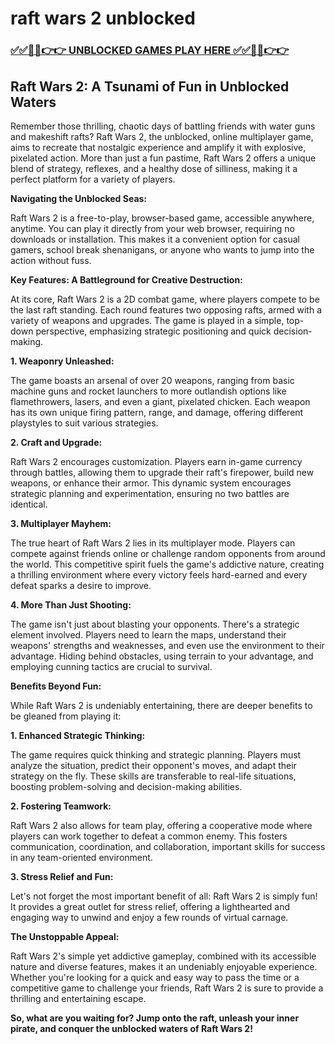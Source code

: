 # raft wars 2 unblocked

### [✅✅🔴🔴👉👉 UNBLOCKED GAMES PLAY HERE ✅✅🔴🔴👉👉](https://topstoryindia.com)

## Raft Wars 2: A Tsunami of Fun in Unblocked Waters

Remember those thrilling, chaotic days of battling friends with water guns and makeshift rafts? Raft Wars 2, the unblocked, online multiplayer game, aims to recreate that nostalgic experience and amplify it with explosive, pixelated action. More than just a fun pastime, Raft Wars 2 offers a unique blend of strategy, reflexes, and a healthy dose of silliness, making it a perfect platform for a variety of players.

**Navigating the Unblocked Seas:**

Raft Wars 2 is a free-to-play, browser-based game, accessible anywhere, anytime. You can play it directly from your web browser, requiring no downloads or installation. This makes it a convenient option for casual gamers, school break shenanigans, or anyone who wants to jump into the action without fuss.  

**Key Features: A Battleground for Creative Destruction:**

At its core, Raft Wars 2 is a 2D combat game, where players compete to be the last raft standing. Each round features two opposing rafts, armed with a variety of weapons and upgrades. The game is played in a simple, top-down perspective, emphasizing strategic positioning and quick decision-making.

**1. Weaponry Unleashed:**

The game boasts an arsenal of over 20 weapons, ranging from basic machine guns and rocket launchers to more outlandish options like flamethrowers, lasers, and even a giant, pixelated chicken. Each weapon has its own unique firing pattern, range, and damage, offering different playstyles to suit various strategies. 

**2. Craft and Upgrade:**

Raft Wars 2 encourages customization. Players earn in-game currency through battles, allowing them to upgrade their raft's firepower, build new weapons, or enhance their armor. This dynamic system encourages strategic planning and experimentation, ensuring no two battles are identical.

**3. Multiplayer Mayhem:**

The true heart of Raft Wars 2 lies in its multiplayer mode. Players can compete against friends online or challenge random opponents from around the world. This competitive spirit fuels the game's addictive nature, creating a thrilling environment where every victory feels hard-earned and every defeat sparks a desire to improve.

**4. More Than Just Shooting:**

The game isn't just about blasting your opponents. There's a strategic element involved. Players need to learn the maps, understand their weapons' strengths and weaknesses, and even use the environment to their advantage.  Hiding behind obstacles, using terrain to your advantage, and employing cunning tactics are crucial to survival.

**Benefits Beyond Fun:**

While Raft Wars 2 is undeniably entertaining, there are deeper benefits to be gleaned from playing it:

**1. Enhanced Strategic Thinking:**

The game requires quick thinking and strategic planning. Players must analyze the situation, predict their opponent's moves, and adapt their strategy on the fly. These skills are transferable to real-life situations, boosting problem-solving and decision-making abilities.

**2. Fostering Teamwork:**

Raft Wars 2 also allows for team play, offering a cooperative mode where players can work together to defeat a common enemy. This fosters communication, coordination, and collaboration, important skills for success in any team-oriented environment.

**3. Stress Relief and Fun:**

Let's not forget the most important benefit of all: Raft Wars 2 is simply fun! It provides a great outlet for stress relief, offering a lighthearted and engaging way to unwind and enjoy a few rounds of virtual carnage.

**The Unstoppable Appeal:**

Raft Wars 2's simple yet addictive gameplay, combined with its accessible nature and diverse features, makes it an undeniably enjoyable experience. Whether you're looking for a quick and easy way to pass the time or a competitive game to challenge your friends, Raft Wars 2 is sure to provide a thrilling and entertaining escape.

**So, what are you waiting for? Jump onto the raft, unleash your inner pirate, and conquer the unblocked waters of Raft Wars 2!** 
